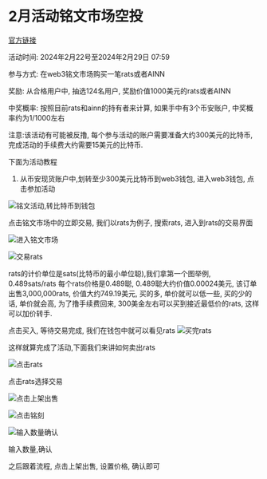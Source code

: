 # 2月活动铭文市场空投

[官方链接](https://www.binance.com/zh-CN/support/announcement/%25E5%25B8%2581%25E5%25AE%2589%25E9%2593%25AD%25E6%2596%2587%25E5%25B8%2582%25E5%259C%25BA%25E7%25A9%25BA%25E6%258A%2595-%25E4%25BA%25A4%25E6%2598%2593%25E7%2593%259C%25E5%2588%2586%25E9%2580%25BE%25E7%2599%25BE%25E4%25B8%2587%25E7%25BE%258E%25E5%2585%2583%25E5%25A5%2596%25E5%258A%25B1-1642340158114cd981e7e5e5fa30b93b)

活动时间: 2024年2月22号至2024年2月29日 07:59

参与方式: 在web3铭文市场购买一笔rats或者AINN

奖励: 从合格用户中, 抽选124名用户, 奖励价值1000美元的rats或者AINN

中奖概率: 按照目前rats和ainn的持有者来计算, 如果手中有3个币安账户, 中奖概率约为1/1000左右

注意:该活动有可能被反撸, 每个参与活动的账户需要准备大约300美元的比特币, 完成活动的手续费大约需要15美元的比特币.

下面为活动教程

1. 从币安现货账户中,划转至少300美元比特币到web3钱包, 进入web3钱包, 点击参加活动

![铭文活动,转比特币到钱包](media/%E9%93%AD%E6%96%87%E6%B4%BB%E5%8A%A8,%E8%BD%AC%E6%AF%94%E7%89%B9%E5%B8%81%E5%88%B0%E9%92%B1%E5%8C%85.jpeg)

点击铭文市场中的立即交易, 我们以rats为例子, 搜索rats, 进入到rats的交易界面

![进入铭文市场](media/%E8%BF%9B%E5%85%A5%E9%93%AD%E6%96%87%E5%B8%82%E5%9C%BA.jpeg)

![交易rats](media/%E4%BA%A4%E6%98%93rats.jpeg)

rats的计价单位是sats(比特币的最小单位聪),我们拿第一个图举例, 0.489sats/rats
每个rats价格是0.489聪, 0.489聪大约价值0.00024美元, 该订单出售3,000,000rats,
价值大约749.19美元, 买的多, 单价就可以低一些, 买的少的话, 单价就会高, 为了撸手续费回来, 300美金左右可以买到接近最低价的rats, 这样可以加价转手.

点击买入, 等待交易完成, 我们在钱包中就可以看见rats
![买完rats](media/%E4%B9%B0%E5%AE%8Crats.jpeg)

这样就算完成了活动,下面我们来讲如何卖出rats

![点击rats](media/%E7%82%B9%E5%87%BBrats.jpeg)

点击rats选择交易

![点击上架出售](media/%E7%82%B9%E5%87%BB%E4%B8%8A%E6%9E%B6%E5%87%BA%E5%94%AE.PNG)

![点击铭刻](media/%E7%82%B9%E5%87%BB%E9%93%AD%E5%88%BB.PNG)

![输入数量确认](media/%E8%BE%93%E5%85%A5%E6%95%B0%E9%87%8F%E7%A1%AE%E8%AE%A4.PNG)

输入数量,确认

之后跟着流程, 点击上架出售, 设置价格, 确认即可